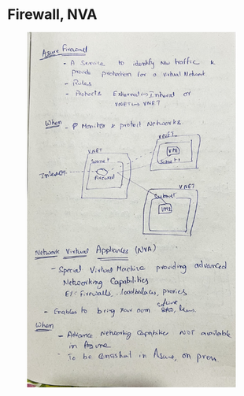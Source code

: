 # Firewall, NVA

<figure><img src="../.gitbook/assets/IMG_4280.jpeg" alt=""><figcaption></figcaption></figure>
